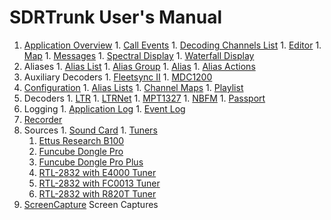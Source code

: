 # SDRTrunk User's Manual #

  1. [Application Overview](ApplicationOverview.md)
    1. [Call Events](CallEvents.md)
    1. [Decoding Channels List](DecodingChannels.md)
    1. [Editor](Editor.md)
    1. [Map](Map.md)
    1. [Messages](Messages.md)
    1. [Spectral Display](SpectralDisplay.md)
    1. [Waterfall Display](WaterfallDisplay.md)
  1. Aliases
    1. [Alias List](AliasList.md)
    1. [Alias Group](AliasGroup.md)
    1. [Alias](Alias.md)
    1. [Alias Actions](AliasAction.md)
  1. Auxiliary Decoders
    1. [Fleetsync II](Fleetsync2.md)
    1. [MDC1200](MDC1200.md)
  1. [Configuration](Configuration.md)
    1. [Alias Lists](AliasList.md)
    1. [Channel Maps](ChannelMap.md)
    1. [Playlist](Playlist.md)
  1. Decoders
    1. [LTR](LTR.md)
    1. [LTRNet](LTRNet.md)
    1. [MPT1327](MPT1327.md)
    1. [NBFM](NBFM.md)
    1. [Passport](Passport.md)
  1. Logging
    1. [Application Log](ApplicationLog.md)
    1. [Event Log](EventLogger.md)
  1. [Recorder](Recorder.md)
  1. Sources
    1. [Sound Card](SoundCard.md)
    1. [Tuners](Tuner.md)
      1. [Ettus Research B100](B100.md)
      1. [Funcube Dongle Pro](FuncubeDonglePro.md)
      1. [Funcube Dongle Pro Plus](FuncubeDongleProPlus.md)
      1. [RTL-2832 with E4000 Tuner](E4000.md)
      1. [RTL-2832 with FC0013 Tuner](FC0013.md)
      1. [RTL-2832 with R820T Tuner](R820T.md)
  1. [ScreenCapture](ScreenCapture.md) Screen Captures
